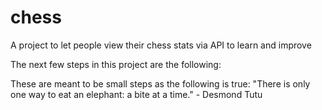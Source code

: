 # chess
A project to let people view their chess stats via API to learn and improve


The next few steps in this project are the following:


These are meant to be small steps as the following is true:
"There is only one way to eat an elephant: a bite at a time." - Desmond Tutu